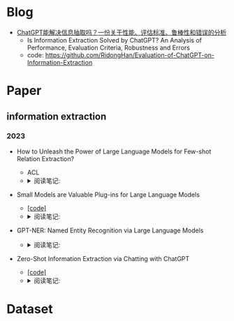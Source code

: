 
# Blog

- [ChatGPT能解决信息抽取吗？一份关于性能、评估标准、鲁棒性和错误的分析](https://mp.weixin.qq.com/s/TeFxseHyqZ96aL6eN6X64g)
  - Is Information Extraction Solved by ChatGPT? An Analysis of Performance, Evaluation Criteria, Robustness and Errors
  - code: https://github.com/RidongHan/Evaluation-of-ChatGPT-on-Information-Extraction


# Paper

## information extraction
### 2023
- How to Unleash the Power of Large Language Models for Few-shot Relation Extraction?
  - ACL 
  - <details>
    <summary>阅读笔记: </summary>
    1. 基于chatgpt大模型的few-shot关系抽取  <br>
    2. 提出了两种策略：task-related instructions and schema-constrained data generation.  <br>
    3. task-related instructions：不同于text prompt，使用任务指令描述的方式来进行关系抽取任务  <br>
    4. schema-constrained data generation：使用实体类型限定的关系抽取任务
    </details>

- Small Models are Valuable Plug-ins for Large Language Models
  - [[code]](https://aka.ms/SuperICL)
  - <details>
    <summary>阅读笔记: </summary>
    1. 将大模型chatgpt和本地微调的小模型结合起来  <br>
    2. 基于in context learning学习，将小模型的预测的label和置信度加入到context中，基于该上下文使用chatgpt进行label的预测，并给出预测结果的推理过程  <br>
    </details>

- GPT-NER: Named Entity Recognition via Large Language Models
  - <details>
    <summary>阅读笔记: </summary>
    1. 为了减少生成大模型和抽取任务的gap，将原始文本的实体前后添加special token并作为label。然后使用任务指令+few-shot学习的方式用大模型进行预测  <br>
    2. few-shot样例使用了随机采样和基于kNN相似度检索的方式获取  <br>
    3. 为了防止大模型的过度自信，说了few-shot的自我验证方法，即通过指令描述的方式让大模型回答抽取到的实体是否是相应类别的实体  <br>
    </details>

- Zero-Shot Information Extraction via Chatting with ChatGPT
  - [[code]](https://github.com/cocacola-lab/ChatIE)
  - <details>
    <summary>阅读笔记: </summary>
    1. 基于chatgpt模型，把zero-shot信息抽取分成了两个阶段。第一个阶段：通过prompt的方式得到可能涉及的实体类型  <br>
    2. 第二个阶段：根据第一个阶段的实体类型和任务相关的schema来提示获取其他的相关信息  <br>
    </details>

# Dataset
